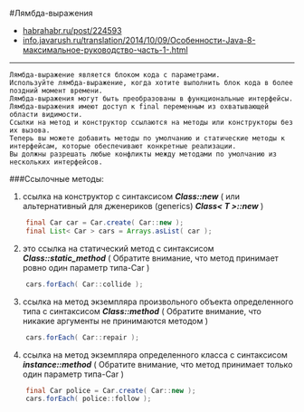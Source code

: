 
#Лямбда-выражения
* [habrahabr.ru/post/224593](https://habrahabr.ru/post/224593)
* [info.javarush.ru/translation/2014/10/09/Особенности-Java-8-максимальное-руководство-часть-1-.html](http://info.javarush.ru/translation/2014/10/09/Особенности-Java-8-максимальное-руководство-часть-1-.html)
---
    Лямбда-выражение является блоком кода с параметрами.
    Используйте лямбда-выражение, когда хотите выполнить блок кода в более поздний момент времени.
    Лямбда-выражения могут быть преобразованы в функциональные интерфейсы.
    Лямбда-выражения имеют доступ к final переменным из охватывающей области видимости.
    Ссылки на метод и конструктор ссылаются на методы или конструкторы без их вызова.
    Теперь вы можете добавить методы по умолчанию и статические методы к интерфейсам, которые обеспечивают конкретные реализации.
    Вы должны разрешать любые конфликты между методами по умолчанию из нескольких интерфейсов.

###Ссылочные методы:
1. ссылка на конструктор с синтаксисом ***Class::new*** ( или альтернативный для дженериков (generics) ***Class< T >::new*** )
```java
    final Car car = Car.create( Car::new );
    final List< Car > cars = Arrays.asList( car );
```

2. это ссылка на статический метод с синтаксисом ***Class::static_method*** ( Обратите внимание, что метод принимает ровно один параметр типа-Car )
```java
    cars.forEach( Car::collide );
```

3. ссылка на метод экземпляра произвольного объекта определенного типа с синтаксисом ***Class::method*** ( Обратите внимание, что никакие аргументы не принимаются методом )
```java
    cars.forEach( Car::repair );
```

4. ссылка на метод экземпляра определенного класса с синтаксисом ***instance::method*** ( Обратите внимание, что метод принимает только один параметр типа-Car )
```java
    final Car police = Car.create( Car::new );
    cars.forEach( police::follow );
```
